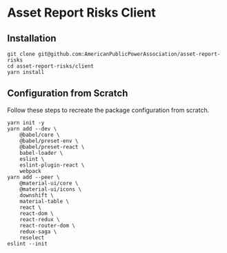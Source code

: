 # Asset Report Risks Client

## Installation

    git clone git@github.com:AmericanPublicPowerAssociation/asset-report-risks
    cd asset-report-risks/client
    yarn install

## Configuration from Scratch

Follow these steps to recreate the package configuration from scratch.

```
yarn init -y
yarn add --dev \
    @babel/core \
    @babel/preset-env \
    @babel/preset-react \
    babel-loader \
    eslint \
    eslint-plugin-react \
    webpack
yarn add --peer \
    @material-ui/core \
    @material-ui/icons \
    downshift \
    material-table \
    react \
    react-dom \
    react-redux \
    react-router-dom \
    redux-saga \
    reselect
eslint --init
```
